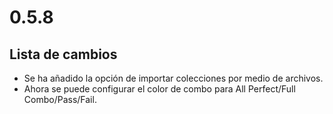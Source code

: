 # 0.5.8

## Lista de cambios

- Se ha añadido la opción de importar colecciones por medio de archivos.
- Ahora se puede configurar el color de combo para All Perfect/Full Combo/Pass/Fail.
